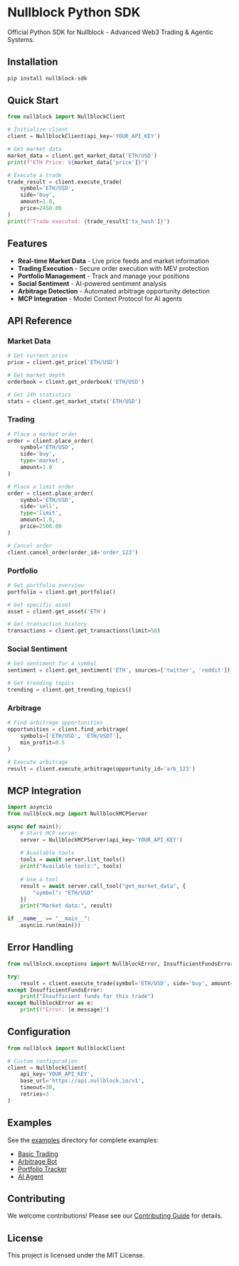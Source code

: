 # Nullblock Python SDK

Official Python SDK for Nullblock - Advanced Web3 Trading & Agentic Systems.

## Installation

```bash
pip install nullblock-sdk
```

## Quick Start

```python
from nullblock import NullblockClient

# Initialize client
client = NullblockClient(api_key='YOUR_API_KEY')

# Get market data
market_data = client.get_market_data('ETH/USD')
print(f"ETH Price: ${market_data['price']}")

# Execute a trade
trade_result = client.execute_trade(
    symbol='ETH/USD',
    side='buy',
    amount=1.0,
    price=2450.00
)
print(f"Trade executed: {trade_result['tx_hash']}")
```

## Features

- **Real-time Market Data** - Live price feeds and market information
- **Trading Execution** - Secure order execution with MEV protection
- **Portfolio Management** - Track and manage your positions
- **Social Sentiment** - AI-powered sentiment analysis
- **Arbitrage Detection** - Automated arbitrage opportunity detection
- **MCP Integration** - Model Context Protocol for AI agents

## API Reference

### Market Data

```python
# Get current price
price = client.get_price('ETH/USD')

# Get market depth
orderbook = client.get_orderbook('ETH/USD')

# Get 24h statistics
stats = client.get_market_stats('ETH/USD')
```

### Trading

```python
# Place a market order
order = client.place_order(
    symbol='ETH/USD',
    side='buy',
    type='market',
    amount=1.0
)

# Place a limit order
order = client.place_order(
    symbol='ETH/USD',
    side='sell',
    type='limit',
    amount=1.0,
    price=2500.00
)

# Cancel order
client.cancel_order(order_id='order_123')
```

### Portfolio

```python
# Get portfolio overview
portfolio = client.get_portfolio()

# Get specific asset
asset = client.get_asset('ETH')

# Get transaction history
transactions = client.get_transactions(limit=50)
```

### Social Sentiment

```python
# Get sentiment for a symbol
sentiment = client.get_sentiment('ETH', sources=['twitter', 'reddit'])

# Get trending topics
trending = client.get_trending_topics()
```

### Arbitrage

```python
# Find arbitrage opportunities
opportunities = client.find_arbitrage(
    symbols=['ETH/USD', 'ETH/USDT'],
    min_profit=0.5
)

# Execute arbitrage
result = client.execute_arbitrage(opportunity_id='arb_123')
```

## MCP Integration

```python
import asyncio
from nullblock.mcp import NullblockMCPServer

async def main():
    # Start MCP server
    server = NullblockMCPServer(api_key='YOUR_API_KEY')
    
    # Available tools
    tools = await server.list_tools()
    print("Available tools:", tools)
    
    # Use a tool
    result = await server.call_tool("get_market_data", {
        "symbol": "ETH/USD"
    })
    print("Market data:", result)

if __name__ == "__main__":
    asyncio.run(main())
```

## Error Handling

```python
from nullblock.exceptions import NullblockError, InsufficientFundsError

try:
    result = client.execute_trade(symbol='ETH/USD', side='buy', amount=1000.0)
except InsufficientFundsError:
    print("Insufficient funds for this trade")
except NullblockError as e:
    print(f"Error: {e.message}")
```

## Configuration

```python
from nullblock import NullblockClient

# Custom configuration
client = NullblockClient(
    api_key='YOUR_API_KEY',
    base_url='https://api.nullblock.io/v1',
    timeout=30,
    retries=3
)
```

## Examples

See the [examples](https://github.com/aetherBytes/nullblock-sdk/tree/main/examples) directory for complete examples:

- [Basic Trading](https://github.com/aetherBytes/nullblock-sdk/tree/main/examples/trading/basic_trading.py)
- [Arbitrage Bot](https://github.com/aetherBytes/nullblock-sdk/tree/main/examples/trading/arbitrage_bot.py)
- [Portfolio Tracker](https://github.com/aetherBytes/nullblock-sdk/tree/main/examples/trading/portfolio_tracker.py)
- [AI Agent](https://github.com/aetherBytes/nullblock-sdk/tree/main/examples/agents/simple_agent.py)

## Contributing

We welcome contributions! Please see our [Contributing Guide](https://github.com/aetherBytes/nullblock-sdk/blob/main/CONTRIBUTING.md) for details.

## License

This project is licensed under the MIT License.
